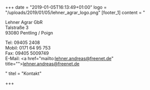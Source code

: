 +++
date = "2019-01-05T16:13:49+01:00"
logo = "/uploads/2019/01/05/lehner_agrar_logo.png"
[footer_1]
content = "<p>Lehner Agrar GbR<br>Talstraße 3<br>93080 Pentling / Poign</p><p>Tel: 09405 2408<br>Mobil: 0171 64 95 753<br>Fax: 09405 5009749<br>E-Mail: <a href=\"mailto:lehner.andreas@freenet.de\" title=\"\">lehner.andreas@freenet.de</a></p>"
titel = "Kontakt"

+++
